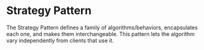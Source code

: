 # Strategy Pattern

The Strategy Pattern defines a family of algorithms/behaviors, encapsulates each one, and makes them interchangeable. This pattern lets the algorithm vary independently from clients that use it.